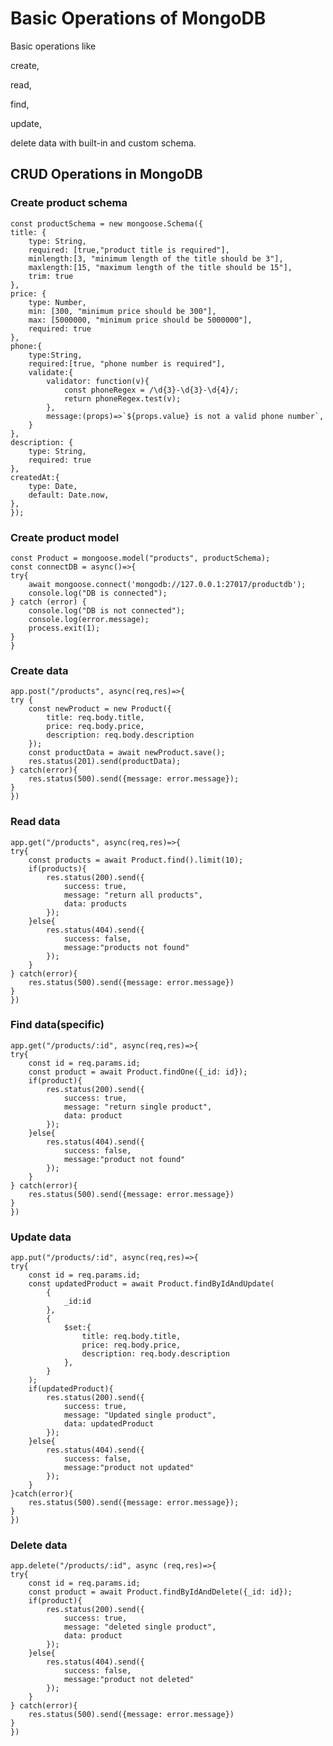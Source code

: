 # Basic Operations of MongoDB

Basic operations like 

create, 

read, 

find, 

update, 

delete data with built-in and custom schema.

## CRUD Operations in MongoDB

### Create product schema

    const productSchema = new mongoose.Schema({
    title: {
        type: String,
        required: [true,"product title is required"],
        minlength:[3, "minimum length of the title should be 3"],
        maxlength:[15, "maximum length of the title should be 15"],
        trim: true
    },
    price: {
        type: Number,
        min: [300, "minimum price should be 300"],
        max: [5000000, "minimum price should be 5000000"],
        required: true
    },
    phone:{
        type:String,
        required:[true, "phone number is required"],
        validate:{
            validator: function(v){
                const phoneRegex = /\d{3}-\d{3}-\d{4}/;
                return phoneRegex.test(v);
            },
            message:(props)=>`${props.value} is not a valid phone number`,
        }
    },
    description: {
        type: String,
        required: true
    },
    createdAt:{
        type: Date,
        default: Date.now,
    },
    });

### Create product model

    const Product = mongoose.model("products", productSchema);
    const connectDB = async()=>{
    try{
        await mongoose.connect('mongodb://127.0.0.1:27017/productdb');
        console.log("DB is connected");
    } catch (error) {
        console.log("DB is not connected");
        console.log(error.message);
        process.exit(1);
    }
    }

### Create data

    app.post("/products", async(req,res)=>{
    try {
        const newProduct = new Product({
            title: req.body.title,
            price: req.body.price,
            description: req.body.description
        });
        const productData = await newProduct.save();
        res.status(201).send(productData);
    } catch(error){
        res.status(500).send({message: error.message});
    }
    })
 
 ### Read data
 
    app.get("/products", async(req,res)=>{
    try{
        const products = await Product.find().limit(10);
        if(products){
            res.status(200).send({
                success: true,
                message: "return all products",
                data: products
            });
        }else{
            res.status(404).send({
                success: false,
                message:"products not found"
            });
        }
    } catch(error){
        res.status(500).send({message: error.message})
    }
    })
 ### Find data(specific)
 
    app.get("/products/:id", async(req,res)=>{
    try{
        const id = req.params.id;
        const product = await Product.findOne({_id: id});
        if(product){
            res.status(200).send({
                success: true,
                message: "return single product",
                data: product
            });
        }else{
            res.status(404).send({
                success: false,
                message:"product not found"
            });
        }
    } catch(error){
        res.status(500).send({message: error.message})
    }
    })
    
 ### Update data
 
    app.put("/products/:id", async(req,res)=>{
    try{
        const id = req.params.id;
        const updatedProduct = await Product.findByIdAndUpdate(
            {
                _id:id
            },
            {
                $set:{
                    title: req.body.title,
                    price: req.body.price,
                    description: req.body.description
                },
            }
        );
        if(updatedProduct){
            res.status(200).send({
                success: true,
                message: "Updated single product",
                data: updatedProduct
            });
        }else{
            res.status(404).send({
                success: false,
                message:"product not updated"
            });
        }
    }catch(error){
        res.status(500).send({message: error.message});
    }
    })

### Delete data

    app.delete("/products/:id", async (req,res)=>{
    try{
        const id = req.params.id;
        const product = await Product.findByIdAndDelete({_id: id});
        if(product){
            res.status(200).send({
                success: true,
                message: "deleted single product",
                data: product
            });
        }else{
            res.status(404).send({
                success: false,
                message:"product not deleted"
            });
        }
    } catch(error){
        res.status(500).send({message: error.message})
    }
    })
